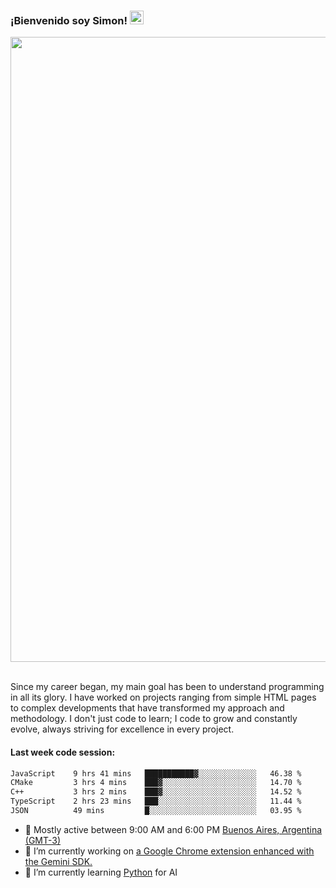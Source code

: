 <h3 align="flex-start"><b>¡Bienvenido soy Simon!&nbsp;</b><img src="https://media.giphy.com/media/hvRJCLFzcasrR4ia7z/giphy.gif" width="22"></h3>

<section>
  <img src="https://raw.githubusercontent.com/saadeghi/saadeghi/master/dino.gif" width="1000">
</section>

<br>
<p>Since my career began, my main goal has been to understand programming in all its glory. I have worked on projects ranging from simple HTML pages to complex developments that have transformed my approach and methodology. I don't just code to learn; I code to grow and constantly evolve, always striving for excellence in every project.</p>

<h4><b>Last week code session: </b></h4>

<!--START_SECTION:waka-->

```txt
JavaScript    9 hrs 41 mins   ███████████▓░░░░░░░░░░░░░   46.38 %
CMake         3 hrs 4 mins    ███▓░░░░░░░░░░░░░░░░░░░░░   14.70 %
C++           3 hrs 2 mins    ███▓░░░░░░░░░░░░░░░░░░░░░   14.52 %
TypeScript    2 hrs 23 mins   ███░░░░░░░░░░░░░░░░░░░░░░   11.44 %
JSON          49 mins         █░░░░░░░░░░░░░░░░░░░░░░░░   03.95 %
```

<!--END_SECTION:waka-->

- 🚩 Mostly active between 9:00 AM and 6:00 PM <a href="https://onlinealarmkur.com/world/es/">Buenos Aires, Argentina (GMT-3)</a>
- 👷 I’m currently working on <a href="https://github.com/snapverse/gemini-snippet-monorepo">a Google Chrome extension enhanced with the Gemini SDK.</a>
- 🐍 I’m currently learning <a href="https://www.reddit.com/r/ProgrammerHumor/comments/jgl84v/you_should_switch_to_python/?rdt=44019">Python</a> for AI
